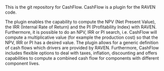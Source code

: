 This is the git repository for CashFlow.
CashFlow is a plugin for the RAVEN code.

The plugin enables the capability to compute the NPV (Net Present Value), the IRR (Internal Rate of Return) and the PI (Profitability Index) with RAVEN. Furthermore, it is possible to do an NPV, IRR or PI search, i.e. CashFlow will compute a multiplicative value (for example the production cost) so that the NPV, IRR or PI has a desired value. The plugin allows for a generic definition of cash flows which drivers are provided by RAVEN. Furthermore, CashFlow includes flexible options to deal with taxes, inflation, discounting and offers  capabilities to compute a combined cash flow for components with different component lives.

